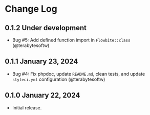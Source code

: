 Change Log
==========

## 0.1.2 Under development

- Bug #5: Add defined function import in `Flowbite::class` (@terabytesoftw)

## 0.1.1 January 23, 2024

- Bug #4: Fix phpdoc, update `README.md`, clean tests, and update `styleci.yml` configuration (@terabytesoftw)

## 0.1.0 January 22, 2024

- Initial release.
